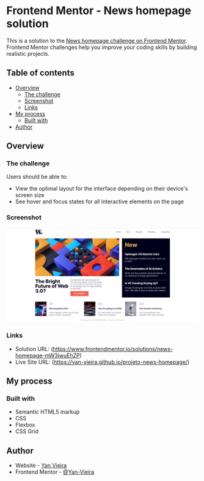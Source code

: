 # Frontend Mentor - News homepage solution

This is a solution to the [News homepage challenge on Frontend Mentor](https://www.frontendmentor.io/challenges/news-homepage-H6SWTa1MFl). Frontend Mentor challenges help you improve your coding skills by building realistic projects.

## Table of contents

- [Overview](#overview)
  - [The challenge](#the-challenge)
  - [Screenshot](#screenshot)
  - [Links](#links)
- [My process](#my-process)
  - [Built with](#built-with)
- [Author](#author)

## Overview

### The challenge

Users should be able to:

- View the optimal layout for the interface depending on their device's screen size
- See hover and focus states for all interactive elements on the page

### Screenshot

![](./screenshot.jpg)

### Links

- Solution URL: (https://www.frontendmentor.io/solutions/news-homepage-mW3iwuEhZP)
- Live Site URL: (https://yan-vieira.github.io/projeto-news-homepage/)

## My process

### Built with

- Semantic HTML5 markup
- CSS
- Flexbox
- CSS Grid

## Author

- Website - [Yan Vieira](https://github.com/Yan-Vieira)
- Frontend Mentor - [@Yan-Vieira](https://www.frontendmentor.io/profile/Yan-Vieira)
